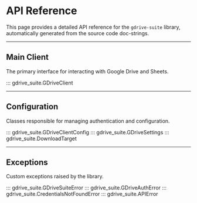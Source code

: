 # API Reference

This page provides a detailed API reference for the `gdrive-suite` library,
automatically generated from the source code doc-strings.

---

## Main Client

The primary interface for interacting with Google Drive and Sheets.

::: gdrive_suite.GDriveClient

---

## Configuration

Classes responsible for managing authentication and configuration.

::: gdrive_suite.GDriveClientConfig
::: gdrive_suite.GDriveSettings
::: gdrive_suite.DownloadTarget

---

## Exceptions

Custom exceptions raised by the library.

::: gdrive_suite.GDriveSuiteError
::: gdrive_suite.GDriveAuthError
::: gdrive_suite.CredentialsNotFoundError
::: gdrive_suite.APIError
